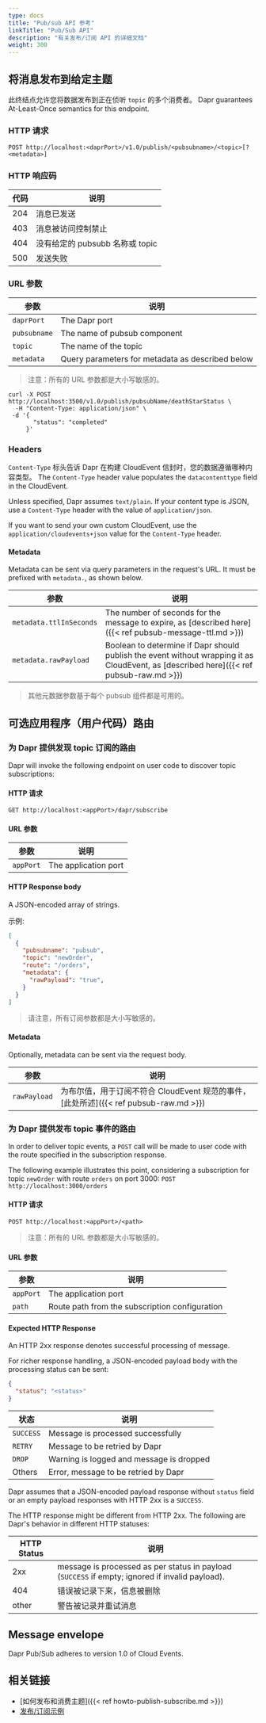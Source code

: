 ```yaml
---
type: docs
title: "Pub/sub API 参考"
linkTitle: "Pub/Sub API"
description: "有关发布/订阅 API 的详细文档"
weight: 300
---
```


## 将消息发布到给定主题

此终结点允许您将数据发布到正在侦听 `topic` 的多个消费者。 Dapr guarantees At-Least-Once semantics for this endpoint.

### HTTP 请求

```
POST http://localhost:<daprPort>/v1.0/publish/<pubsubname>/<topic>[?<metadata>]
```

### HTTP 响应码

| 代码  | 说明                      |
| --- | ----------------------- |
| 204 | 消息已发送                   |
| 403 | 消息被访问控制禁止               |
| 404 | 没有给定的 pubsubb 名称或 topic |
| 500 | 发送失败                    |

### URL 参数

| 参数           | 说明                                               |
| ------------ | ------------------------------------------------ |
| `daprPort`   | The Dapr port                                    |
| `pubsubname` | The name of pubsub component                     |
| `topic`      | The name of the topic                            |
| `metadata`   | Query parameters for metadata as described below |

> 注意：所有的 URL 参数都是大小写敏感的。

```shell
curl -X POST http://localhost:3500/v1.0/publish/pubsubName/deathStarStatus \
  -H "Content-Type: application/json" \
 -d '{
       "status": "completed"
     }'
```

### Headers

`Content-Type` 标头告诉 Dapr 在构建 CloudEvent 信封时，您的数据遵循哪种内容类型。 The `Content-Type` header value populates the `datacontenttype` field in the CloudEvent.

Unless specified, Dapr assumes `text/plain`. If your content type is JSON, use a `Content-Type` header with the value of `application/json`.

If you want to send your own custom CloudEvent, use the `application/cloudevents+json` value for the `Content-Type` header.

#### Metadata

Metadata can be sent via query parameters in the request's URL. It must be prefixed with `metadata.`, as shown below.

| 参数                      | 说明                                                                                                                                      |
| ----------------------- | --------------------------------------------------------------------------------------------------------------------------------------- |
| `metadata.ttlInSeconds` | The number of seconds for the message to expire, as [described here]({{< ref pubsub-message-ttl.md >}})                                 |
| `metadata.rawPayload`   | Boolean to determine if Dapr should publish the event without wrapping it as CloudEvent, as [described here]({{< ref pubsub-raw.md >}}) |

> 其他元数据参数基于每个 pubsub 组件都是可用的。

## 可选应用程序（用户代码）路由

### 为 Dapr 提供发现 topic 订阅的路由

Dapr will invoke the following endpoint on user code to discover topic subscriptions:

#### HTTP 请求

```
GET http://localhost:<appPort>/dapr/subscribe
```

#### URL 参数

| 参数        | 说明                   |
| --------- | -------------------- |
| `appPort` | The application port |

#### HTTP Response body

A JSON-encoded array of strings.

示例:

```json
[
  {
    "pubsubname": "pubsub",
    "topic": "newOrder",
    "route": "/orders",
    "metadata": {
      "rawPayload": "true",
    }
  }
]
```

> 请注意，所有订阅参数都是大小写敏感的。

#### Metadata

Optionally, metadata can be sent via the request body.

| 参数           | 说明                                                              |
| ------------ | --------------------------------------------------------------- |
| `rawPayload` | 为布尔值，用于订阅不符合 CloudEvent 规范的事件，[此处所述]({{< ref pubsub-raw.md >}}) |

### 为 Dapr 提供发布 topic 事件的路由

In order to deliver topic events, a `POST` call will be made to user code with the route specified in the subscription response.

The following example illustrates this point, considering a subscription for topic `newOrder` with route `orders` on port 3000: `POST http://localhost:3000/orders`

#### HTTP 请求

```
POST http://localhost:<appPort>/<path>
```

> 注意：所有的 URL 参数都是大小写敏感的。

#### URL 参数

| 参数        | 说明                                             |
| --------- | ---------------------------------------------- |
| `appPort` | The application port                           |
| `path`    | Route path from the subscription configuration |

#### Expected HTTP Response

An HTTP 2xx response denotes successful processing of message.

For richer response handling, a JSON-encoded payload body with the processing status can be sent:

```json
{
  "status": "<status>"
}
```

| 状态        | 说明                                       |
| --------- | ---------------------------------------- |
| `SUCCESS` | Message is processed successfully        |
| `RETRY`   | Message to be retried by Dapr            |
| `DROP`    | Warning is logged and message is dropped |
| Others    | Error, message to be retried by Dapr     |

Dapr assumes that a JSON-encoded payload response without `status` field or an empty payload responses with HTTP 2xx is a `SUCCESS`.

The HTTP response might be different from HTTP 2xx. The following are Dapr's behavior in different HTTP statuses:

| HTTP Status | 说明                                                                                              |
| ----------- | ----------------------------------------------------------------------------------------------- |
| 2xx         | message is processed as per status in payload (`SUCCESS` if empty; ignored if invalid payload). |
| 404         | 错误被记录下来，信息被删除                                                                                   |
| other       | 警告被记录并重试消息                                                                                      |

## Message envelope

Dapr Pub/Sub adheres to version 1.0 of Cloud Events.

## 相关链接

* [如何发布和消费主题]({{< ref howto-publish-subscribe.md >}})
* [发布/订阅示例](https://github.com/dapr/quickstarts/tree/master/pub_sub)
